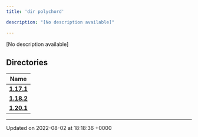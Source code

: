```yaml
---
title: 'dir polychord'

description: "[No description available]"

---
```







[No description available]

## Directories

| Name           |
| -------------- |
| **[1.17.1](/documentation/code/main/files/dir_7f63617121156b64dc906bee52c06e1e/#dir-1.17.1)**  |
| **[1.18.2](/documentation/code/main/files/dir_1be749cb9cddbb8deefe38ef8297a21a/#dir-1.18.2)**  |
| **[1.20.1](/documentation/code/main/files/dir_f4594c1bc7e5099f29f411d30112926c/#dir-1.20.1)**  |






-------------------------------

Updated on 2022-08-02 at 18:18:36 +0000
